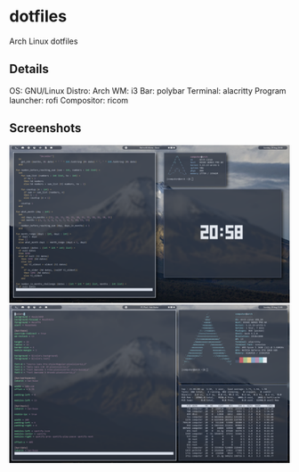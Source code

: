 # dotfiles
Arch Linux dotfiles

## Details
OS: GNU/Linux
Distro: Arch
WM: i3
Bar: polybar
Terminal: alacritty
Program launcher: rofi
Compositor: ricom

## Screenshots
![Screenshot 1](https://github.com/b1ngie/dotfiles/blob/main/screenshot-1.png?raw=true)
![Screenshot 2](https://github.com/b1ngie/dotfiles/blob/main/screenshot-2.png?raw=true)


